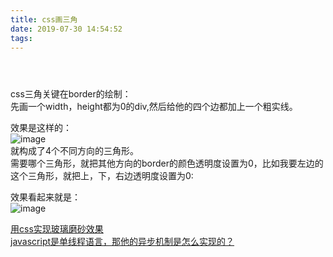 ```yaml
---
title: css画三角
date: 2019-07-30 14:54:52
tags:
---
```

<div class="post-block"><link itemprop="mainEntityOfPage" href="http://cmszlx.win/2019/07/30/css画三角/"><span hidden="" itemprop="author" itemscope="" itemtype="http://schema.org/Person"><meta itemprop="name" content="linXiao"><meta itemprop="description" content=""><meta itemprop="image" content="/images/avatar.gif"></span><span hidden="" itemprop="publisher" itemscope="" itemtype="http://schema.org/Organization"><meta itemprop="name" content="Hurry"></span><header class="post-header"><h1 class="post-title" itemprop="name headline"></h1><div class="post-meta"><span class="post-time"><span class="post-meta-item-icon"><i class="fa fa-calendar-o"></i></span></span></div></header><div class="post-body" itemprop="articleBody"><p>css三角关键在border的绘制：<br>先画一个width，height都为0的div,然后给他的四个边都加上一个粗实线。</p><precode language="html" precodenum="0"></precode><precode language="css" precodenum="1"></precode><p>效果是这样的：<br><img src="https://user-images.githubusercontent.com/22437181/61919108-b34a9a00-af86-11e9-92e3-cc5c11d2b690.png" alt="image"><br>就构成了4个不同方向的三角形。<br>需要哪个三角形，就把其他方向的border的颜色透明度设置为0，比如我要左边的这个三角形，就把上，下，右边透明度设置为0:</p><precode language="css" precodenum="2"></precode><p>效果看起来就是：<br><img src="https://user-images.githubusercontent.com/22437181/61919237-44217580-af87-11e9-861f-288aa4fa526b.png" alt="image"></p></div><footer class="post-footer"><div class="post-nav"><div class="post-nav-next post-nav-item"><a href="/2019/07/30/用css实现玻璃磨砂效果/" rel="next" title="用css实现玻璃磨砂效果"><i class="fa fa-chevron-left"></i> 用css实现玻璃磨砂效果 </a></div><span class="post-nav-divider"></span><div class="post-nav-prev post-nav-item"><a href="/2019/07/30/javascript是单线程语言，那他的异步机制是怎么实现的？/" rel="prev" title="javascript是单线程语言，那他的异步机制是怎么实现的？"> javascript是单线程语言，那他的异步机制是怎么实现的？ <i class="fa fa-chevron-right"></i></a></div></div></footer></div>
